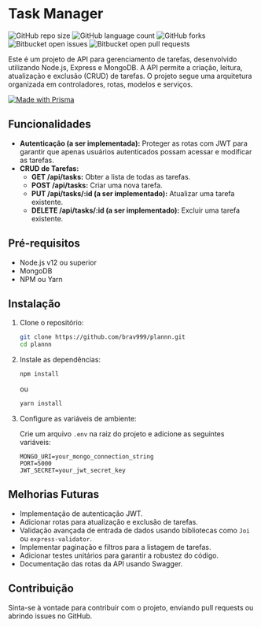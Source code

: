 # Task Manager

![GitHub repo size](https://img.shields.io/github/repo-size/brav999/plannn?style=for-the-badge)
![GitHub language count](https://img.shields.io/github/languages/count/brav999/plannn?style=for-the-badge)
![GitHub forks](https://img.shields.io/github/forks/brav999/plannn?style=for-the-badge)
![Bitbucket open issues](https://img.shields.io/bitbucket/issues/brav999/plannn?style=for-the-badge)
![Bitbucket open pull requests](https://img.shields.io/bitbucket/pr-raw/brav999/plannn?style=for-the-badge)

Este é um projeto de API para gerenciamento de tarefas, desenvolvido utilizando Node.js, Express e MongoDB. A API permite a criação, leitura, atualização e exclusão (CRUD) de tarefas. O projeto segue uma arquitetura organizada em controladores, rotas, modelos e serviços.

[![Made with Prisma](http://made-with.prisma.io/indigo.svg)](https://prisma.io)

## Funcionalidades

- **Autenticação (a ser implementada):** Proteger as rotas com JWT para garantir que apenas usuários autenticados possam acessar e modificar as tarefas.
- **CRUD de Tarefas:**
  - **GET /api/tasks:** Obter a lista de todas as tarefas.
  - **POST /api/tasks:** Criar uma nova tarefa.
  - **PUT /api/tasks/:id (a ser implementado):** Atualizar uma tarefa existente.
  - **DELETE /api/tasks/:id (a ser implementado):** Excluir uma tarefa existente.

## Pré-requisitos

- Node.js v12 ou superior
- MongoDB
- NPM ou Yarn

## Instalação

1. Clone o repositório:

   ```bash
   git clone https://github.com/brav999/plannn.git
   cd plannn
   ```

2. Instale as dependências:

   ```bash
   npm install
   ```

   ou

   ```bash
   yarn install
   ```

3. Configure as variáveis de ambiente:

   Crie um arquivo `.env` na raiz do projeto e adicione as seguintes variáveis:

   ```
   MONGO_URI=your_mongo_connection_string
   PORT=5000
   JWT_SECRET=your_jwt_secret_key
   ```

## Melhorias Futuras

- Implementação de autenticação JWT.
- Adicionar rotas para atualização e exclusão de tarefas.
- Validação avançada de entrada de dados usando bibliotecas como `Joi` ou `express-validator`.
- Implementar paginação e filtros para a listagem de tarefas.
- Adicionar testes unitários para garantir a robustez do código.
- Documentação das rotas da API usando Swagger.

## Contribuição

Sinta-se à vontade para contribuir com o projeto, enviando pull requests ou abrindo issues no GitHub.
